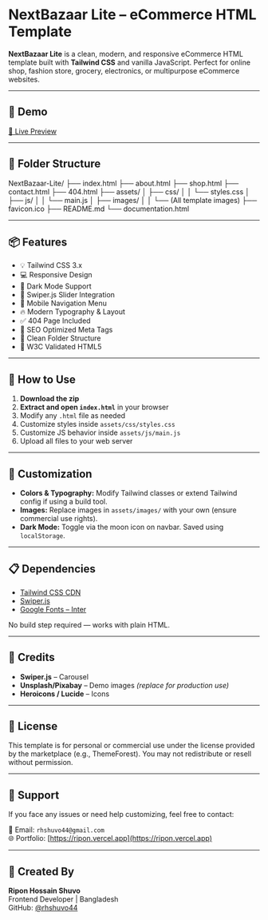 # NextBazaar Lite – eCommerce HTML Template

**NextBazaar Lite** is a clean, modern, and responsive eCommerce HTML template built with **Tailwind CSS** and vanilla JavaScript. Perfect for online shop, fashion store, grocery, electronics, or multipurpose eCommerce websites.

---

## 🚀 Demo

[🔗 Live Preview](https://rhshuvo44.github.io/NextBazaar-Lite/)

---

## 📁 Folder Structure

NextBazaar-Lite/
├── index.html
├── about.html
├── shop.html
├── contact.html
├── 404.html
├── assets/
│ ├── css/
│ │ └── styles.css
│ ├── js/
│ │ └── main.js
│ ├── images/
│ │ └── (All template images)
├── favicon.ico
├── README.md
└── documentation.html


---

## 📦 Features

- 💡 Tailwind CSS 3.x
- 💻 Responsive Design
- 🌙 Dark Mode Support
- 🎯 Swiper.js Slider Integration
- 📱 Mobile Navigation Menu
- 🔥 Modern Typography & Layout
- ✅ 404 Page Included
- 📎 SEO Optimized Meta Tags
- 📁 Clean Folder Structure
- 🧼 W3C Validated HTML5

---

## 🔧 How to Use

1. **Download the zip**
2. **Extract and open `index.html`** in your browser
3. Modify any `.html` file as needed
4. Customize styles inside `assets/css/styles.css`
5. Customize JS behavior inside `assets/js/main.js`
6. Upload all files to your web server

---

## 🌈 Customization

- **Colors & Typography:** Modify Tailwind classes or extend Tailwind config if using a build tool.
- **Images:** Replace images in `assets/images/` with your own (ensure commercial use rights).
- **Dark Mode:** Toggle via the moon icon on navbar. Saved using `localStorage`.

---

## 📋 Dependencies

- [Tailwind CSS CDN](https://tailwindcss.com/)
- [Swiper.js](https://swiperjs.com/)
- [Google Fonts – Inter](https://fonts.google.com/specimen/Inter)

No build step required — works with plain HTML.

---

## 🧾 Credits

- **Swiper.js** – Carousel
- **Unsplash/Pixabay** – Demo images *(replace for production use)*
- **Heroicons / Lucide** – Icons

---

## 📃 License

This template is for personal or commercial use under the license provided by the marketplace (e.g., ThemeForest). You may not redistribute or resell without permission.

---

## 🙋 Support

If you face any issues or need help customizing, feel free to contact:

📧 Email: `rhshuvo44@gmail.com`  
🌐 Portfolio: [https://ripon.vercel.app](https://ripon.vercel.app)

---

## 👑 Created By

**Ripon Hossain Shuvo**  
Frontend Developer | Bangladesh  
GitHub: [@rhshuvo44](https://github.com/rhshuvo44)
